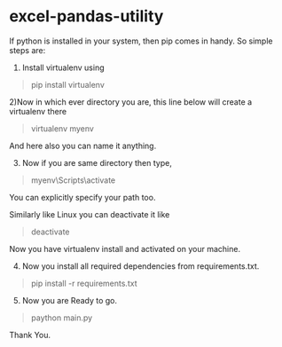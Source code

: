 # excel-pandas-utility

If python is installed in your system, then pip comes in handy.
So simple steps are:
1) Install virtualenv using

 > pip install virtualenv 

2)Now in which ever directory you are, this line below will create a virtualenv there

 > virtualenv myenv
 
And here also you can name it anything.

3) Now if you are same directory then type,

 > myenv\Scripts\activate

You can explicitly specify your path too.

Similarly like Linux you can deactivate it like

> deactivate

Now you have virtualenv install and activated on your machine.

4) Now you install all required dependencies from requirements.txt.

> pip install -r requirements.txt

5) Now you are Ready to go.

> paython main.py

Thank You.

